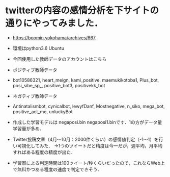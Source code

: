 <!-- # twitterの内容の感情分析 -->
# twitterの内容の感情分析を下サイトの通りにやってみました．
- https://boomin.yokohama/archives/667
- 環境はpython3.6 Ubuntu
- 今回使用した教師データのアカウントはこちら
- ポジティブ教師データ
- bot10586321, heart_meign, kami_positive, maemukikotoba1, Plus_bot, posi_sibe_sp_, positive_bot3, positivekk_bot
- ネガティブ教師データ
- Antinatalismbot, cynicalbot, lewyfDanf, Mostnegative, n_siko, mega_bot, positive_act_me, unluckyBot

- 作成した学習モデルは negaposi.bin negaposi1.binです．1の方がデータ量学習量が多め．

- Twitter投稿文章（4月～10月：2000件くらい）の感情値判定（-1～1）を行い可視化してみた．
→1つのツイートだと精度は今一だが，週平均，月平均すればある程度の精度が出た．
- 学習器による判定時間は100ツイート/秒くらいだったので，これならWeb上で無料かつある程度の速度で判定できそう．
